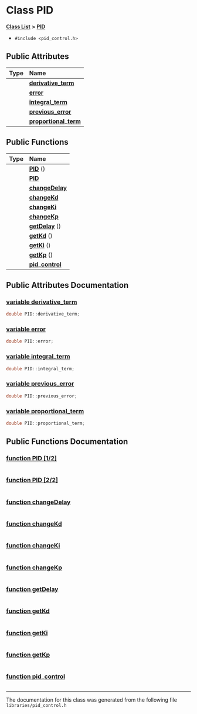 
# Class PID


[**Class List**](annotated.md) **>** [**PID**](classPID.md)





* `#include <pid_control.h>`













## Public Attributes

| Type | Name |
| ---: | :--- |
|   | [**derivative\_term**](classPID.md#variable-derivative-term)  <br> |
|   | [**error**](classPID.md#variable-error)  <br> |
|   | [**integral\_term**](classPID.md#variable-integral-term)  <br> |
|   | [**previous\_error**](classPID.md#variable-previous-error)  <br> |
|   | [**proportional\_term**](classPID.md#variable-proportional-term)  <br> |


## Public Functions

| Type | Name |
| ---: | :--- |
|   | [**PID**](classPID.md#function-pid-1-2) () <br> |
|   | [**PID**](classPID.md#function-pid-2-2)  <br> |
|   | [**changeDelay**](classPID.md#function-changedelay)  <br> |
|   | [**changeKd**](classPID.md#function-changekd)  <br> |
|   | [**changeKi**](classPID.md#function-changeki)  <br> |
|   | [**changeKp**](classPID.md#function-changekp)  <br> |
|   | [**getDelay**](classPID.md#function-getdelay) () <br> |
|   | [**getKd**](classPID.md#function-getkd) () <br> |
|   | [**getKi**](classPID.md#function-getki) () <br> |
|   | [**getKp**](classPID.md#function-getkp) () <br> |
|   | [**pid\_control**](classPID.md#function-pid-control)  <br> |








## Public Attributes Documentation


### <a href="#variable-derivative-term" id="variable-derivative-term">variable derivative\_term </a>


```cpp
double PID::derivative_term;
```



### <a href="#variable-error" id="variable-error">variable error </a>


```cpp
double PID::error;
```



### <a href="#variable-integral-term" id="variable-integral-term">variable integral\_term </a>


```cpp
double PID::integral_term;
```



### <a href="#variable-previous-error" id="variable-previous-error">variable previous\_error </a>


```cpp
double PID::previous_error;
```



### <a href="#variable-proportional-term" id="variable-proportional-term">variable proportional\_term </a>


```cpp
double PID::proportional_term;
```


## Public Functions Documentation


### <a href="#function-pid-1-2" id="function-pid-1-2">function PID [1/2]</a>


```cpp

```



### <a href="#function-pid-2-2" id="function-pid-2-2">function PID [2/2]</a>


```cpp

```



### <a href="#function-changedelay" id="function-changedelay">function changeDelay </a>


```cpp

```



### <a href="#function-changekd" id="function-changekd">function changeKd </a>


```cpp

```



### <a href="#function-changeki" id="function-changeki">function changeKi </a>


```cpp

```



### <a href="#function-changekp" id="function-changekp">function changeKp </a>


```cpp

```



### <a href="#function-getdelay" id="function-getdelay">function getDelay </a>


```cpp

```



### <a href="#function-getkd" id="function-getkd">function getKd </a>


```cpp

```



### <a href="#function-getki" id="function-getki">function getKi </a>


```cpp

```



### <a href="#function-getkp" id="function-getkp">function getKp </a>


```cpp

```



### <a href="#function-pid-control" id="function-pid-control">function pid\_control </a>


```cpp

```



------------------------------
The documentation for this class was generated from the following file `libraries/pid_control.h`